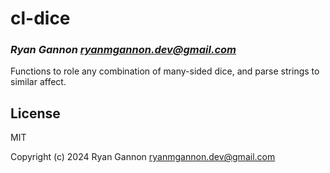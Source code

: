 # cl-dice
### _Ryan Gannon <ryanmgannon.dev@gmail.com>_

Functions to role any combination of many-sided dice, and parse strings to
similar affect.

## License

MIT


Copyright (c) 2024 Ryan Gannon <ryanmgannon.dev@gmail.com>


